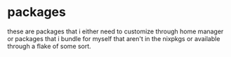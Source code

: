 # packages

these are packages that i either need to customize through home manager
or packages that i bundle for myself that aren't in the nixpkgs
or available through a flake of some sort.

